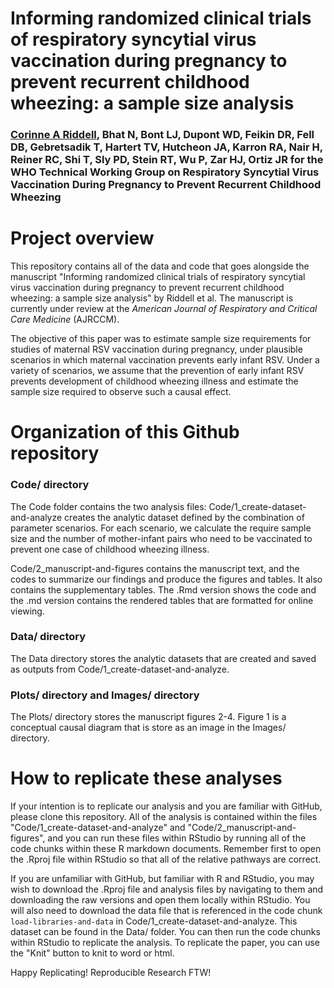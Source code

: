 # Informing randomized clinical trials of respiratory syncytial virus vaccination during pregnancy to prevent recurrent childhood wheezing: a sample size analysis
### [Corinne A Riddell](corinneriddell.com), Bhat N, Bont LJ, Dupont WD, Feikin DR, Fell DB, Gebretsadik T, Hartert TV, Hutcheon JA, Karron RA, Nair H, Reiner RC, Shi T, Sly PD, Stein RT, Wu P, Zar HJ, Ortiz JR for the WHO Technical Working Group on Respiratory Syncytial Virus Vaccination During Pregnancy to Prevent Recurrent Childhood Wheezing

# Project overview

This repository contains all of the data and code that goes alongside the manuscript "Informing randomized clinical trials of respiratory syncytial virus vaccination during pregnancy to prevent recurrent childhood wheezing: a sample size analysis" by Riddell et al. The manuscript is currently under review at the *American Journal of Respiratory and Critical Care Medicine* (AJRCCM).

The objective of this paper was to estimate sample size requirements for studies of maternal RSV vaccination during pregnancy, under plausible scenarios in which maternal vaccination prevents early infant RSV. Under a variety of scenarios, we assume that the prevention of early infant RSV prevents development of childhood wheezing illness and estimate the sample size required to observe such a causal effect.

# Organization of this Github repository

### Code/ directory

The Code folder contains the two analysis files: Code/1_create-dataset-and-analyze creates the analytic dataset defined by the combination of parameter scenarios. For each scenario, we calculate the require sample size and the number of mother-infant pairs who need to be vaccinated to prevent one case of childhood wheezing illness.

Code/2_manuscript-and-figures contains the manuscript text, and the codes to summarize our findings and produce the figures and tables. It also contains the supplementary tables. The .Rmd version shows the code and the .md version contains the rendered tables that are formatted for online viewing.

### Data/ directory

The Data directory stores the analytic datasets that are created and saved as outputs from Code/1_create-dataset-and-analyze.

### Plots/ directory and Images/ directory

The Plots/ directory stores the manuscript figures 2-4. Figure 1 is a conceptual causal diagram that is store as an image in the Images/ directory. 

# How to replicate these analyses

If your intention is to replicate our analysis and you are familiar with GitHub, please clone this repository. All of the analysis is contained within the files "Code/1_create-dataset-and-analyze" and "Code/2_manuscript-and-figures", and you can run these files within RStudio by running all of the code chunks within these R markdown documents. Remember first to open the .Rproj file within RStudio so that all of the relative pathways are correct.

If you are unfamiliar with GitHub, but familiar with R and RStudio, you may wish to download the .Rproj file and analysis files by navigating to them and downloading the raw versions and open them locally within RStudio. You will also need to download the data file that is referenced in the code chunk `load-libraries-and-data` in Code/1_create-dataset-and-analyze. This dataset can be found in the Data/ folder. You can then run the code chunks within RStudio to replicate the analysis. To replicate the paper, you can use the "Knit" button to knit to word or html.

Happy Replicating! Reproducible Research FTW!
